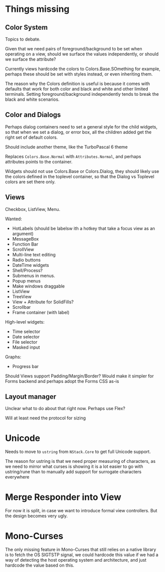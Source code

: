 
# Things missing

## Color System

Topics to debate.

Given that we need pairs of foreground/background to be set when
operating on a view, should we surface the values independently, or
should we surface the attribute?

Currently views hardcode the colors to Colors.Base.SOmething for
example, perhaps these should be set with styles instead, or even
inheriting them.

The reason why the Colors definition is useful is because it comes with
defaults that work for both color and black and white and other limited
terminals.  Setting foreground/background independently tends to break
the black and white scenarios.

## Color and Dialogs

Perhaps dialog containers need to set a general style for the child widgets,
so that when we set a dialog, or error box, all the children added get the
right set of default colors.

Should include another theme, like the TurboPascal 6 theme

Replaces `Colors.Base.Normal` with `Attributes.Normal`, and perhaps attributes
points to the container.

Widgets should not use Colors.Base or Colors.Dialog, they should likely use
the colors defined in the toplevel container, so that the Dialog vs Toplevel
colors are set there only.

## Views

Checkbox, ListView, Menu.

Wanted:
- HotLabels (should be labelsw ith a hotkey that take a focus view as an argument)
- MessageBox
- Function Bar
- ScrollView
- Multi-line text editing
- Radio buttons
- DateTime widgets
- Shell/Process?
- Submenus in menus.
- Popup menus
- Make windows draggable
- ListView
- TreeView
- View + Attribute for SolidFills?
- Scrollbar
- Frame container (with label)

High-level widgets:
- Time selector
- Date selector
- File selector
- Masked input

Graphs:
- Progress bar

Should Views support Padding/Margin/Border?   Would make it simpler for Forms backend and perhaps
adopt the Forms CSS as-is

## Layout manager

Unclear what to do about that right now.  Perhaps use Flex?

Will at least need the protocol for sizing 

# Unicode

Needs to move to `ustring` from `NStack.Core` to get full Unicode support.

The reason for ustring is that we need proper measuring of characters,
as we need to mirror what curses is showing it is a lot easier to go
with ustring/rune than to manually add support for surrogate
characters everywhere


# Merge Responder into View

For now it is split, in case we want to introduce formal view
controllers.  But the design becomes very ugly.

# Mono-Curses

The only missing feature in Mono-Curses that still relies on a native library
is to fetch the OS SIGTSTP signal, we could hardcode this value if we had
a way of detecting the host operating system and architecture, and just hardcode
the value based on this.

